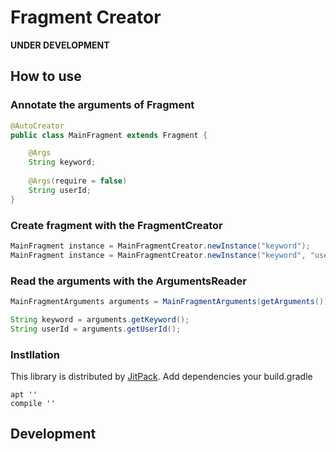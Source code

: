# Fragment Creator

__UNDER DEVELOPMENT__

## How to use

### Annotate the arguments of Fragment

```java
@AutoCreator
public class MainFragment extends Fragment {

    @Args
    String keyword;
    
    @Args(require = false)
    String userId; 
}
```

### Create fragment with the FragmentCreator

```java
MainFragment instance = MainFragmentCreator.newInstance("keyword");
MainFragment instance = MainFragmentCreator.newInstance("keyword", "user_id");
```

### Read the arguments with the ArgumentsReader

```java
MainFragmentArguments arguments = MainFragmentArguments(getArguments());

String keyword = arguments.getKeyword();
String userId = arguments.getUserId();
```

### Instllation

This library is distributed by [JitPack](https://jitpack.io/). Add dependencies your build.gradle

```
apt ''
compile ''
```

## Development


